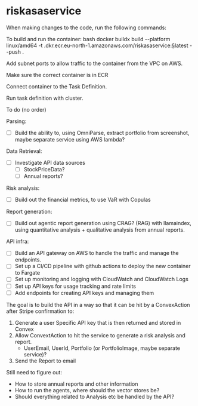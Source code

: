 # riskasaservice





When making changes to the code, run the following commands:

To build and run the container:
bash docker buildx build --platform linux/amd64 -t <id>.dkr.ecr.eu-north-1.amazonaws.com/riskasaservice:§latest --push .

Add subnet ports to allow traffic to the container from the VPC on AWS. 

Make sure the correct container is in ECR

Connect container to the Task Definition. 

Run task definition with cluster. 


To do (no order)

Parsing: 
- [ ] Build the ability to, using OmniParse, extract portfolio from screenshot, maybe separate service using AWS lambda?

Data Retrieval: 
- [ ] Investigate API data sources
   - [ ] StockPriceData?
   - [ ] Annual reports? 

Risk analysis:
- [ ] Build out the financial metrics, to use VaR with Copulas

Report generation: 
- [ ] Build out agentic report generation using CRAG? (RAG) with llamaindex, using quantitative analysis + qualitative analysis from annual reports. 

API infra:
- [ ] Build an API gateway on AWS to handle the traffic and manage the endpoints. 
- [ ] Set up a CI/CD pipeline with github actions to deploy the new container to Fargate
- [ ] Set up monitoring and logging with CloudWatch and CloudWatch Logs
- [ ] Set up API keys for usage tracking and rate limits
- [ ] Add endpoints for creating API keys and managing them 

The goal is to build the API in a way so that it can be hit by a ConvexAction after Stripe confirmation to: 
1. Generate a user Specific API key that is then returned and stored in Convex 
2. Allow ConvextAction to hit the service to generate a risk analysis and report. 
    - UserEmail, UserId, Portfolio (or PortfolioImage, maybe separate service)? 
3. Send the Report to email

Still need to figure out: 
- How to store annual reports and other information
- How to run the agents, where should the vector stores be? 
- Should everything related to Analysis etc be handled by the API? 



